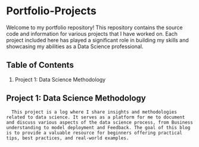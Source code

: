 # Portfolio-Projects
Welcome to my portfolio repository! This repository contains the source code and information for various projects that I have worked on.
Each project included here has played a significant role in building my skills and showcasing my abilities as a Data Science professional.

## Table of Contents

1. Project 1: Data Science Methodology

## Project 1: Data Science Methodology
      
      This project is a log where I share insights and methodologies related to data science. It serves as a platform for me to document and discuss various aspects of the data science process, from Business understanding to model deployment and Feedback. The goal of this blog is to provide a valuable resource for beginners offering practical tips, best practices, and real-world examples.

